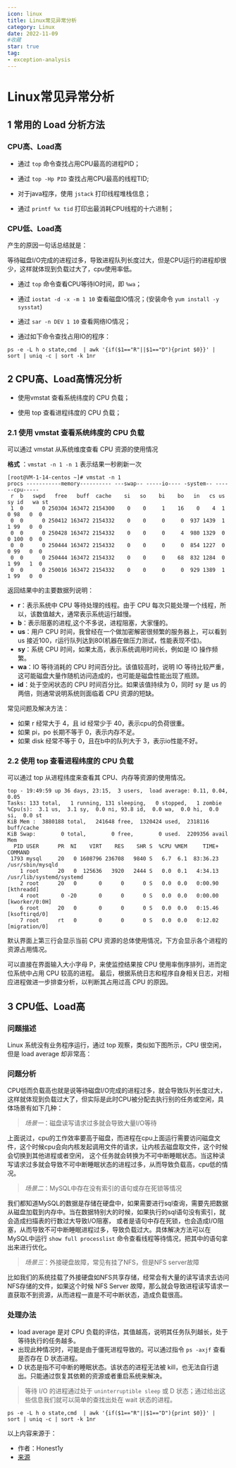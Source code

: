 ```yaml
---
icon: linux
title: Linux常见异常分析
category: Linux
date: 2022-11-09
#收藏
star: true
tag:
- exception-analysis
---
```



# Linux常见异常分析


## 1 常用的 Load 分析方法

### CPU高、Load高

- 通过 `top` 命令查找占用CPU最高的进程PID；

- 通过 `top -Hp PID` 查找占用CPU最高的线程TID;

- 对于java程序，使用 `jstack` 打印线程堆栈信息；

- 通过 `printf %x tid` 打印出最消耗CPU线程的十六进制；

### CPU低、Load高

产生的原因一句话总结就是：

等待磁盘I/O完成的进程过多，导致进程队列长度过大，但是CPU运行的进程却很少，这样就体现到负载过大了，cpu使用率低。

- 通过 `top` 命令查看CPU等待IO时间，即 `%wa`；

- 通过 `iostat -d -x -m 1 10` 查看磁盘IO情况；(安装命令 `yum install -y sysstat`)

- 通过 `sar -n DEV 1 10` 查看网络IO情况；

- 通过如下命令查找占用IO的程序：

```shell
ps -e -L h o state,cmd  | awk '{if($1=="R"||$1=="D"){print $0}}' | sort | uniq -c | sort -k 1nr
```


## 2 CPU高、Load高情况分析

- 使用vmstat 查看系统纬度的 CPU 负载；

- 使用 top 查看进程纬度的 CPU 负载；

### 2.1 使用 vmstat 查看系统纬度的 CPU 负载

可以通过 vmstat 从系统维度查看 CPU 资源的使用情况

**格式** ：`vmstat -n 1 -n 1` 表示结果一秒刷新一次

```shell
[root@VM-1-14-centos ~]# vmstat -n 1
procs -----------memory---------- ---swap-- -----io---- -system-- ------cpu-----
 r  b   swpd   free   buff  cache    si   so    bi    bo   in   cs us sy id   wa st
 1  0      0 250304 163472 2154300    0    0     1    16    0    4  1  0 98   0  0
 0  0      0 250412 163472 2154332    0    0     0     0  937 1439  1  1 99   0  0
 0  0      0 250428 163472 2154332    0    0     0     4  980 1329  0  0 100  0  0
 0  0      0 250444 163472 2154332    0    0     0     0  854 1227  0  0 99   0  0
 0  0      0 250444 163472 2154332    0    0     0    68  832 1284  0  1 99   1  0
 0  0      0 250016 163472 2154332    0    0     0     0  929 1389  1  1 99   0  0
```

返回结果中的主要数据列说明：

- **r**：表示系统中 CPU 等待处理的线程。由于 CPU 每次只能处理一个线程，所以，该数值越大，通常表示系统运行越慢。
- **b**：表示阻塞的进程,这个不多说，进程阻塞，大家懂的。
- **us**：用户 CPU 时间，我曾经在一个做加密解密很频繁的服务器上，可以看到 us 接近100，r运行队列达到80(机器在做压力测试，性能表现不佳)。
- **sy**：系统 CPU 时间，如果太高，表示系统调用时间长，例如是 IO 操作频繁。
- **wa**：IO 等待消耗的 CPU 时间百分比。该值较高时，说明 IO 等待比较严重，这可能磁盘大量作随机访问造成的，也可能是磁盘性能出现了瓶颈。
- **id**：处于空闲状态的 CPU 时间百分比。如果该值持续为 0，同时 sy 是 us 的两倍，则通常说明系统则面临着 CPU 资源的短缺。

常见问题及解决方法：

- 如果 r 经常大于 4，且 id 经常少于 40，表示cpu的负荷很重。
- 如果 pi，po 长期不等于 0，表示内存不足。
- 如果 disk 经常不等于 0，且在b中的队列大于 3，表示io性能不好。


### 2.2 使用 top 查看进程纬度的 CPU 负载

可以通过 top 从进程纬度来查看其 CPU、内存等资源的使用情况。

```shell
top - 19:49:59 up 36 days, 23:15,  3 users,  load average: 0.11, 0.04, 0.05
Tasks: 133 total,   1 running, 131 sleeping,   0 stopped,   1 zombie
%Cpu(s):  3.1 us,  3.1 sy,  0.0 ni, 93.8 id,  0.0 wa,  0.0 hi,  0.0 si,  0.0 st
KiB Mem :  3880188 total,   241648 free,  1320424 used,  2318116 buff/cache
KiB Swap:        0 total,        0 free,        0 used.  2209356 avail Mem 
  PID USER      PR  NI    VIRT    RES    SHR S  %CPU %MEM     TIME+ COMMAND                                                                                               
 1793 mysql     20   0 1608796 236708   9840 S   6.7  6.1  83:36.23 /usr/sbin/mysqld                                    
    1 root      20   0  125636   3920   2444 S   0.0  0.1   4:34.13 /usr/lib/systemd/systemd                                 
    2 root      20   0       0      0      0 S   0.0  0.0   0:00.90 [kthreadd]                                                                                            
    4 root       0 -20       0      0      0 S   0.0  0.0   0:00.00 [kworker/0:0H]                                                                                        
    6 root      20   0       0      0      0 S   0.0  0.0   0:15.46 [ksoftirqd/0]                                                                                         
    7 root      rt   0       0      0      0 S   0.0  0.0   0:12.02 [migration/0]
```

默认界面上第三行会显示当前 CPU 资源的总体使用情况，下方会显示各个进程的资源占用情况。

可以直接在界面输入大小字母 P，来使监控结果按 CPU 使用率倒序排列，进而定位系统中占用 CPU 较高的进程。
最后，根据系统日志和程序自身相关日志，对相应进程做进一步排查分析，以判断其占用过高 CPU 的原因。


## 3 CPU低、Load高

### 问题描述

Linux 系统没有业务程序运行，通过 top 观察，类似如下图所示，CPU 很空闲，但是 load average 却非常高：

### 问题分析

CPU低而负载高也就是说等待磁盘I/O完成的进程过多，就会导致队列长度过大，这样就体现到负载过大了，但实际是此时CPU被分配去执行别的任务或空闲，具体场景有如下几种：

>*场景一*：磁盘读写请求过多就会导致大量I/O等待

上面说过，cpu的工作效率要高于磁盘，而进程在cpu上面运行需要访问磁盘文件，这个时候cpu会向内核发起调用文件的请求，让内核去磁盘取文件，这个时候会切换到其他进程或者空闲，
这个任务就会转换为不可中断睡眠状态。当这种读写请求过多就会导致不可中断睡眠状态的进程过多，从而导致负载高，cpu低的情况。

>*场景二*：MySQL中存在没有索引的语句或存在死锁等情况

我们都知道MySQL的数据是存储在硬盘中，如果需要进行sql查询，需要先把数据从磁盘加载到内存中。当在数据特别大的时候，如果执行的sql语句没有索引，就会造成扫描表的行数过大导致I/O阻塞，
或者是语句中存在死锁，也会造成I/O阻塞，从而导致不可中断睡眠进程过多，导致负载过大。具体解决方法可以在MySQL中运行 `show full processlist` 命令查看线程等待情况，把其中的语句拿出来进行优化。

>*场景三*：外接硬盘故障，常见有挂了NFS，但是NFS server故障

比如我们的系统挂载了外接硬盘如NFS共享存储，经常会有大量的读写请求去访问NFS存储的文件，如果这个时候 NFS Server 故障，那么就会导致进程读写请求一直获取不到资源，从而进程一直是不可中断状态，造成负载很高。


### 处理办法

- load average 是对 CPU 负载的评估，其值越高，说明其任务队列越长，处于等待执行的任务越多。
- 出现此种情况时，可能是由于僵死进程导致的。可以通过指令 `ps -axjf` 查看是否存在 D 状态进程。
- D 状态是指不可中断的睡眠状态。该状态的进程无法被 kill，也无法自行退出。只能通过恢复其依赖的资源或者重启系统来解决。

>等待 I/O 的进程通过处于 `uninterruptible sleep` 或 D 状态；通过给出这些信息我们就可以简单的查找出处在 wait 状态的进程。

```shell
ps -e -L h o state,cmd  | awk '{if($1=="R"||$1=="D"){print $0}}' | sort | uniq -c | sort -k 1nr
```

以上内容来源于：

- 作者：Honest1y
- [来源](https://juejin.cn/post/7016127914454286367)


